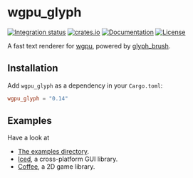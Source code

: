 # wgpu_glyph

[![Integration status](https://github.com/hecrj/wgpu_glyph/workflows/Integration/badge.svg)](https://github.com/hecrj/wgpu_glyph/actions)
[![crates.io](https://img.shields.io/crates/v/wgpu_glyph.svg)](https://crates.io/crates/wgpu_glyph)
[![Documentation](https://docs.rs/wgpu_glyph/badge.svg)](https://docs.rs/wgpu_glyph)
[![License](https://img.shields.io/crates/l/wgpu_glyph.svg)](https://github.com/hecrj/wgpu_glyph/blob/master/LICENSE)

A fast text renderer for [wgpu](https://github.com/gfx-rs/wgpu), powered by
[glyph_brush](https://github.com/alexheretic/glyph-brush/tree/master/glyph-brush).

## Installation
Add `wgpu_glyph` as a dependency in your `Cargo.toml`:

```toml
wgpu_glyph = "0.14"
```

## Examples

Have a look at
  * [The examples directory](examples).
  * [Iced](https://github.com/hecrj/iced), a cross-platform GUI library.
  * [Coffee](https://github.com/hecrj/coffee), a 2D game library.
